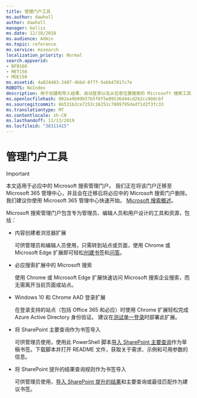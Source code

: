 ```yaml
---
title: 管理门户工具
ms.author: dawholl
author: dawholl
manager: kellis
ms.date: 12/18/2018
ms.audience: Admin
ms.topic: reference
ms.service: mssearch
localization_priority: Normal
search.appverid:
- BFB160
- MET150
- MOE150
ms.assetid: 4a824483-2407-4bbd-8f7f-5ebb47817c7e
ROBOTS: NoIndex
description: 用于创建和导入结果、自动登录以及从任意位置搜索的 Microsoft 搜索工具概述
ms.openlocfilehash: 002ea9b99b57b5f8f5e09536d44cd2b2cc80dcbf
ms.sourcegitcommit: 6b531b2ce7253c16251c7089795dedf1d2f3fc33
ms.translationtype: MT
ms.contentlocale: zh-CN
ms.lasthandoff: 11/13/2019
ms.locfileid: "38311415"
---
```

# <a name="admin-portal-tools"></a>管理门户工具

> [!IMPORTANT]
> 本文适用于必应中的 Microsoft 搜索管理门户。 我们正在将该门户迁移至 Microsoft 365 管理中心，并且会在迁移后将必应中的 Microsoft 搜索门户删除。 我们建议你使用 Microsoft 365 管理中心快速开始。 [Microsoft 搜索概述](overview-microsoft-search.md)。
    
Microsoft 搜索管理门户包含专为管理员、编辑人员和用户设计的工具和资源，包括：
  
- 内容创建者浏览器扩展
    
    可供管理员和编辑人员使用，只需转到站点或页面，使用 Chrome 或 Microsoft Edge 扩展即可轻松[创建书签](create-bookmarks.md)和[问答](create-qas.md)。 
    
- 必应搜索扩展中的 Microsoft 搜索
    
    使用 Chrome 或 Microsoft Edge 扩展快速访问 Microsoft 搜索企业搜索，而无需离开当前页面或站点。
    
- Windows 10 和 Chrome AAD 登录扩展
    
    在登录支持的站点（包括 Office 365 和必应）时使用 Chrome 扩展轻松完成 Azure Active Directory 身份验证。 建议在[测试单一登录](test-single-sign-on.md)时部署此扩展。
    
- 将 SharePoint 主要查询作为书签导入
    
    可供管理员使用，使用此 PowerShell 脚本[导入 SharePoint 主要查询](import-sharepoint-promoted-results-and-top-queries.md)作为草稿书签。下载脚本并打开 README 文件，获取关于需求、示例和可用参数的信息。 
    
- 将 SharePoint 提升的结果查询规则作为书签导入
    
    可供管理员使用，[导入 SharePoint 提升的结果](import-sharepoint-promoted-results-and-top-queries.md)和主要查询或最佳匹配作为建议书签。 

  

